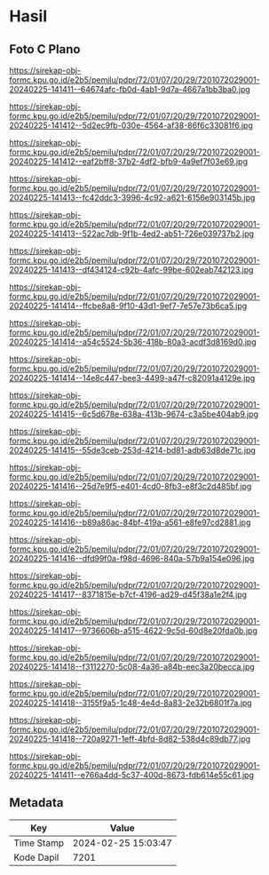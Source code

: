 # Hasil

## Foto C Plano

https://sirekap-obj-formc.kpu.go.id/e2b5/pemilu/pdpr/72/01/07/20/29/7201072029001-20240225-141411--64674afc-fb0d-4ab1-9d7a-4667a1bb3ba0.jpg

https://sirekap-obj-formc.kpu.go.id/e2b5/pemilu/pdpr/72/01/07/20/29/7201072029001-20240225-141412--5d2ec9fb-030e-4564-af38-86f6c33081f6.jpg

https://sirekap-obj-formc.kpu.go.id/e2b5/pemilu/pdpr/72/01/07/20/29/7201072029001-20240225-141412--eaf2bff8-37b2-4df2-bfb9-4a9ef7f03e69.jpg

https://sirekap-obj-formc.kpu.go.id/e2b5/pemilu/pdpr/72/01/07/20/29/7201072029001-20240225-141413--fc42ddc3-3996-4c92-a621-6156e903145b.jpg

https://sirekap-obj-formc.kpu.go.id/e2b5/pemilu/pdpr/72/01/07/20/29/7201072029001-20240225-141413--522ac7db-9f1b-4ed2-ab51-726e039737b2.jpg

https://sirekap-obj-formc.kpu.go.id/e2b5/pemilu/pdpr/72/01/07/20/29/7201072029001-20240225-141413--df434124-c92b-4afc-99be-602eab742123.jpg

https://sirekap-obj-formc.kpu.go.id/e2b5/pemilu/pdpr/72/01/07/20/29/7201072029001-20240225-141414--ffcbe8a8-9f10-43d1-9ef7-7e57e73b6ca5.jpg

https://sirekap-obj-formc.kpu.go.id/e2b5/pemilu/pdpr/72/01/07/20/29/7201072029001-20240225-141414--a54c5524-5b36-418b-80a3-acdf3d8169d0.jpg

https://sirekap-obj-formc.kpu.go.id/e2b5/pemilu/pdpr/72/01/07/20/29/7201072029001-20240225-141414--14e8c447-bee3-4499-a47f-c82091a4129e.jpg

https://sirekap-obj-formc.kpu.go.id/e2b5/pemilu/pdpr/72/01/07/20/29/7201072029001-20240225-141415--6c5d678e-638a-413b-9674-c3a5be404ab9.jpg

https://sirekap-obj-formc.kpu.go.id/e2b5/pemilu/pdpr/72/01/07/20/29/7201072029001-20240225-141415--55de3ceb-253d-4214-bd81-adb63d8de71c.jpg

https://sirekap-obj-formc.kpu.go.id/e2b5/pemilu/pdpr/72/01/07/20/29/7201072029001-20240225-141416--25d7e9f5-e401-4cd0-8fb3-e8f3c2d485bf.jpg

https://sirekap-obj-formc.kpu.go.id/e2b5/pemilu/pdpr/72/01/07/20/29/7201072029001-20240225-141416--b89a86ac-84bf-419a-a561-e8fe97cd2881.jpg

https://sirekap-obj-formc.kpu.go.id/e2b5/pemilu/pdpr/72/01/07/20/29/7201072029001-20240225-141416--dfd99f0a-f98d-4696-840a-57b9a154e096.jpg

https://sirekap-obj-formc.kpu.go.id/e2b5/pemilu/pdpr/72/01/07/20/29/7201072029001-20240225-141417--8371815e-b7cf-4196-ad29-d45f38a1e2f4.jpg

https://sirekap-obj-formc.kpu.go.id/e2b5/pemilu/pdpr/72/01/07/20/29/7201072029001-20240225-141417--9736606b-a515-4622-9c5d-60d8e20fda0b.jpg

https://sirekap-obj-formc.kpu.go.id/e2b5/pemilu/pdpr/72/01/07/20/29/7201072029001-20240225-141418--f3112270-5c08-4a36-a84b-eec3a20becca.jpg

https://sirekap-obj-formc.kpu.go.id/e2b5/pemilu/pdpr/72/01/07/20/29/7201072029001-20240225-141418--3155f9a5-1c48-4e4d-8a83-2e32b6801f7a.jpg

https://sirekap-obj-formc.kpu.go.id/e2b5/pemilu/pdpr/72/01/07/20/29/7201072029001-20240225-141418--720a9271-1eff-4bfd-8d82-538d4c89db77.jpg

https://sirekap-obj-formc.kpu.go.id/e2b5/pemilu/pdpr/72/01/07/20/29/7201072029001-20240225-141411--e766a4dd-5c37-400d-8673-fdb614e55c61.jpg


## Metadata

| Key        | Value               |
| ---------- | ------------------- |
| Time Stamp | 2024-02-25 15:03:47 |
| Kode Dapil | 7201                |




